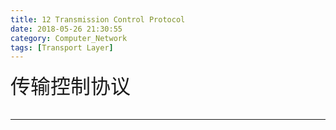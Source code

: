 ```yaml
---
title: 12 Transmission Control Protocol
date: 2018-05-26 21:30:55
category: Computer_Network
tags: [Transport Layer]
---
```

<font size=6>传输控制协议
<!--more-->

---
